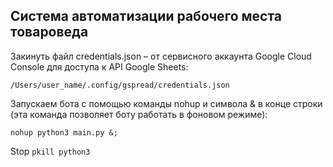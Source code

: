 <h2>Система автоматизации рабочего места товароведа</h2>

Закинуть файл credentials.json – от сервисного аккаунта Google Cloud Console для доступа к API Google Sheets:

`/Users/user_name/.config/gspread/credentials.json`


Запускаем бота с помощью команды nohup и символа & в конце строки (эта команда позволяет боту работать в фоновом режиме):

`nohup python3 main.py &;`

Stop
`pkill python3`